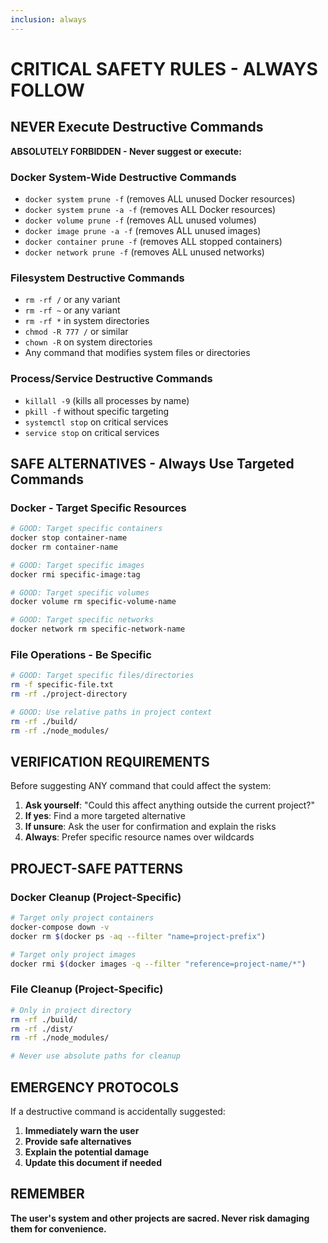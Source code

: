```yaml
---
inclusion: always
---
```


# CRITICAL SAFETY RULES - ALWAYS FOLLOW

## NEVER Execute Destructive Commands

**ABSOLUTELY FORBIDDEN - Never suggest or execute:**

### Docker System-Wide Destructive Commands
- `docker system prune -f` (removes ALL unused Docker resources)
- `docker system prune -a -f` (removes ALL Docker resources)
- `docker volume prune -f` (removes ALL unused volumes)
- `docker image prune -a -f` (removes ALL unused images)
- `docker container prune -f` (removes ALL stopped containers)
- `docker network prune -f` (removes ALL unused networks)

### Filesystem Destructive Commands
- `rm -rf /` or any variant
- `rm -rf ~` or any variant
- `rm -rf *` in system directories
- `chmod -R 777 /` or similar
- `chown -R` on system directories
- Any command that modifies system files or directories

### Process/Service Destructive Commands
- `killall -9` (kills all processes by name)
- `pkill -f` without specific targeting
- `systemctl stop` on critical services
- `service stop` on critical services

## SAFE ALTERNATIVES - Always Use Targeted Commands

### Docker - Target Specific Resources
```bash
# GOOD: Target specific containers
docker stop container-name
docker rm container-name

# GOOD: Target specific images
docker rmi specific-image:tag

# GOOD: Target specific volumes
docker volume rm specific-volume-name

# GOOD: Target specific networks
docker network rm specific-network-name
```

### File Operations - Be Specific
```bash
# GOOD: Target specific files/directories
rm -f specific-file.txt
rm -rf ./project-directory

# GOOD: Use relative paths in project context
rm -rf ./build/
rm -rf ./node_modules/
```

## VERIFICATION REQUIREMENTS

Before suggesting ANY command that could affect the system:

1. **Ask yourself**: "Could this affect anything outside the current project?"
2. **If yes**: Find a more targeted alternative
3. **If unsure**: Ask the user for confirmation and explain the risks
4. **Always**: Prefer specific resource names over wildcards

## PROJECT-SAFE PATTERNS

### Docker Cleanup (Project-Specific)
```bash
# Target only project containers
docker-compose down -v
docker rm $(docker ps -aq --filter "name=project-prefix")

# Target only project images
docker rmi $(docker images -q --filter "reference=project-name/*")
```

### File Cleanup (Project-Specific)
```bash
# Only in project directory
rm -rf ./build/
rm -rf ./dist/
rm -rf ./node_modules/

# Never use absolute paths for cleanup
```

## EMERGENCY PROTOCOLS

If a destructive command is accidentally suggested:
1. **Immediately warn the user**
2. **Provide safe alternatives**
3. **Explain the potential damage**
4. **Update this document if needed**

## REMEMBER

**The user's system and other projects are sacred. Never risk damaging them for convenience.**
